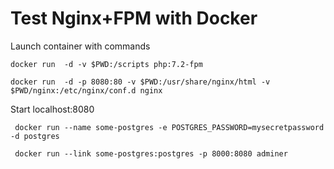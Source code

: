 # Test Nginx+FPM with Docker
Launch container with commands

`docker run  -d -v $PWD:/scripts php:7.2-fpm`

`docker run  -d -p 8080:80 -v $PWD:/usr/share/nginx/html -v $PWD/nginx:/etc/nginx/conf.d nginx`

Start localhost:8080

` docker run --name some-postgres -e POSTGRES_PASSWORD=mysecretpassword -d postgres`

` docker run --link some-postgres:postgres -p 8000:8080 adminer`
